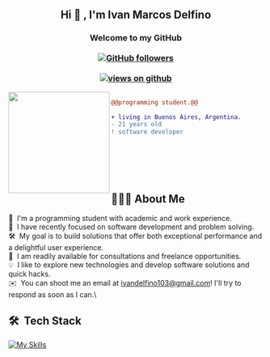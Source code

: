 <h2 align="center"> Hi 👋 , I'm Ivan Marcos Delfino <br/></h2> 
<h3 align="center">Welcome to my GitHub<br> <br>
  <a href="https://github.com/FahimFBA" target="_blank">
    <img alt="GitHub followers" src="https://img.shields.io/github/followers/l1br4x?label=Github%20followers&style=for-the-badge">
  </a> <br> <br>
  <a href="https://github.com/FahimFBA" target="_blank">
    <img src="https://komarev.com/ghpvc/?username=l1br4x&label=Views&color=brightgreen&style=flat-square" alt="views on github" />
  </a>
</h3> 

<img align="left" height="200" src="https://media.giphy.com/media/ao9DUiTKH60XS/giphy.gif"/>

```diff

@@programming student.@@

+ living in Buenos Aires, Argentina.
- 21 years old
! software developer


```
<br>
<br>
<br>
<br>

## 👨🏻‍💻 About Me

🔭 &nbsp;I'm a programming student with academic and work experience.\
🌱 &nbsp;I have recently focused on software development and problem solving.\
🛠️ &nbsp;My goal is to build solutions that offer both exceptional performance and a delightful user experience.\
💼 &nbsp;I am readily available for consultations and freelance opportunities.\
💡 &nbsp;I like to explore new technologies and develop software solutions and quick hacks.\
✉️ &nbsp;You can shoot me an email at ivandelfino103@gmail.com! I'll try to respond as soon as I can.\

## 🛠 &nbsp;Tech Stack
[![My Skills](https://skillicons.dev/icons?i=cs,cpp,c,py,html,css,js,ts,react,mysql,git,github,vscode,visualstudio,figma,ps,discord)](https://skillicons.dev)
